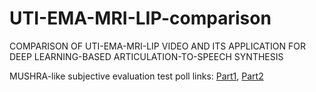# UTI-EMA-MRI-LIP-comparison
COMPARISON OF UTI-EMA-MRI-LIP VIDEO AND ITS APPLICATION FOR DEEP LEARNING-BASED ARTICULATION-TO-SPEECH SYNTHESIS

MUSHRA-like subjective evaluation test poll links: [Part1]( https://survey.phonic.ai/60a8364be31b38b2b18beda6), [Part2](https://survey.phonic.ai/60a839e1bf86db796564f016)
